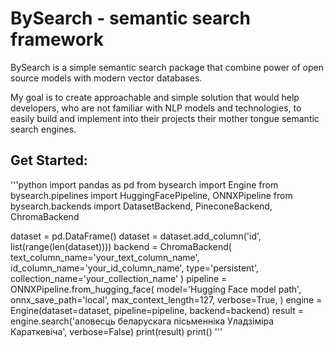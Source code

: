 # BySearch - semantic search framework

BySearch is a simple semantic search package that combine power of open source models with modern vector databases.

My goal is to create approachable and simple solution that would help developers, who are not familiar with NLP models and technologies, to easily build and implement into their projects their mother tongue semantic search engines.  

## Get Started:

'''python
import pandas as pd
from bysearch import Engine
from bysearch.pipelines import HuggingFacePipeline, ONNXPipeline
from bysearch.backends import DatasetBackend, PineconeBackend, ChromaBackend 

dataset = pd.DataFrame()
dataset = dataset.add_column('id', list(range(len(dataset))))
backend = ChromaBackend(
    text_column_name='your_text_column_name', 
    id_column_name='your_id_column_name', 
    type='persistent', 
    collection_name='your_collection_name'
)
pipeline = ONNXPipeline.from_hugging_face(
    model='Hugging Face model path', 
    onnx_save_path='local', 
    max_context_length=127,
    verbose=True,
)
engine = Engine(dataset=dataset, pipeline=pipeline, backend=backend)
result = engine.search('аповесць беларускага пісьменніка Уладзіміра Караткевіча', verbose=False)
print(result)
print()
'''
